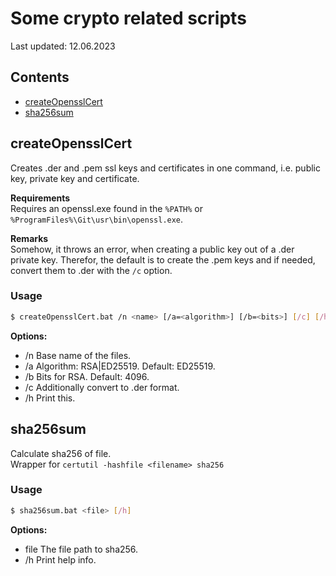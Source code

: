 # Some crypto related scripts
Last updated: 12.06.2023  

## Contents
- [createOpensslCert](#createopensslcert)
- [sha256sum](#sha256sum)




## createOpensslCert
Creates .der and .pem ssl keys and certificates in one command, i.e. public key, private key and certificate.

**Requirements**  
Requires an openssl.exe found in the `%PATH%` or `%ProgramFiles%\Git\usr\bin\openssl.exe`.

**Remarks**  
Somehow, it throws an error, when creating a public key out of a .der private key.
Therefor, the default is to create the .pem keys and if needed, convert them to .der with the `/c` option.


### Usage
```bash
$ createOpensslCert.bat /n <name> [/a=<algorithm>] [/b=<bits>] [/c] [/h]
```
**Options:**  
* /n Base name of the files.
* /a Algorithm: RSA|ED25519. Default: ED25519.
* /b Bits for RSA. Default: 4096.
* /c Additionally convert to .der format.
* /h Print this.



## sha256sum
Calculate sha256 of file.  
Wrapper for `certutil -hashfile <filename> sha256`

### Usage
```bash
$ sha256sum.bat <file> [/h]
```
**Options:**  
* file The file path to sha256.
* /h Print help info.
